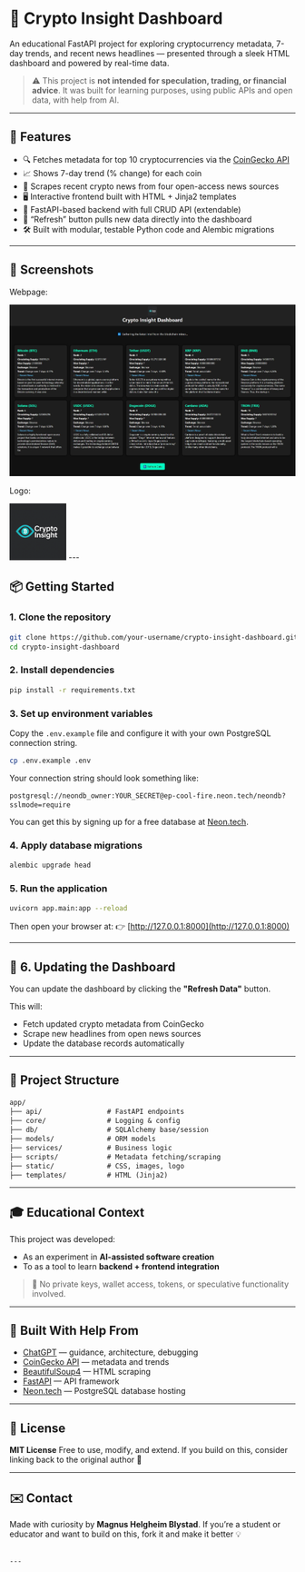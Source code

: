 # 🧠 Crypto Insight Dashboard

An educational FastAPI project for exploring cryptocurrency metadata, 7-day trends, and recent news headlines — presented through a sleek HTML dashboard and powered by real-time data.

> ⚠️ This project is **not intended for speculation, trading, or financial advice**. It was built for learning purposes, using public APIs and open data, with help from AI.

---

## 🚀 Features

- 🔍 Fetches metadata for top 10 cryptocurrencies via the [CoinGecko API](https://www.coingecko.com/en/api)
- 📈 Shows 7-day trend (% change) for each coin
- 📰 Scrapes recent crypto news from four open-access news sources
- 🖥️ Interactive frontend built with HTML + Jinja2 templates
- 🧠 FastAPI-based backend with full CRUD API (extendable)
- 🔄 “Refresh” button pulls new data directly into the dashboard
- 🛠 Built with modular, testable Python code and Alembic migrations

---

## 🧪 Screenshots

Webpage:

<img src="https://github.com/mblystad/CryptoFastApiEDUVER/blob/master/htmlscgrab.png" width="600" alt="Html preview">

Logo:

<img src="https://github.com/mblystad/CryptoFastApiEDUVER/blob/master/app/static/logo.png" width="100" alt="logo">
---

## 📦 Getting Started

### 1. Clone the repository

```bash
git clone https://github.com/your-username/crypto-insight-dashboard.git
cd crypto-insight-dashboard
````

### 2. Install dependencies

```bash
pip install -r requirements.txt
```

### 3. Set up environment variables

Copy the `.env.example` file and configure it with your own PostgreSQL connection string.

```bash
cp .env.example .env
```

Your connection string should look something like:

```
postgresql://neondb_owner:YOUR_SECRET@ep-cool-fire.neon.tech/neondb?sslmode=require
```

You can get this by signing up for a free database at [Neon.tech](https://neon.tech).

### 4. Apply database migrations

```bash
alembic upgrade head
```

### 5. Run the application

```bash
uvicorn app.main:app --reload
```

Then open your browser at:
👉 [http://127.0.0.1:8000](http://127.0.0.1:8000)

---

## 🔄 6. Updating the Dashboard

You can update the dashboard by clicking the **"Refresh Data"** button.

This will:

* Fetch updated crypto metadata from CoinGecko
* Scrape new headlines from open news sources
* Update the database records automatically

---

## 📂 Project Structure

```text
app/
├── api/                # FastAPI endpoints
├── core/               # Logging & config
├── db/                 # SQLAlchemy base/session
├── models/             # ORM models
├── services/           # Business logic
├── scripts/            # Metadata fetching/scraping
├── static/             # CSS, images, logo
├── templates/          # HTML (Jinja2)
```

---

## 🎓 Educational Context

This project was developed:

* As an experiment in **AI-assisted software creation**
* To as a tool to learn **backend + frontend integration**
  

> 🔐 No private keys, wallet access, tokens, or speculative functionality involved.

---

## 🤖 Built With Help From

* [ChatGPT](https://chat.openai.com) — guidance, architecture, debugging
* [CoinGecko API](https://www.coingecko.com/en/api) — metadata and trends
* [BeautifulSoup4](https://pypi.org/project/beautifulsoup4/) — HTML scraping
* [FastAPI](https://fastapi.tiangolo.com/) — API framework
* [Neon.tech](https://neon.tech/) — PostgreSQL database hosting

---

## 📜 License

**MIT License**
Free to use, modify, and extend.
If you build on this, consider linking back to the original author 🙏

---

## ✉️ Contact

Made with curiosity by **Magnus Helgheim Blystad**.
If you’re a student or educator and want to build on this, fork it and make it better 💡

```

---
